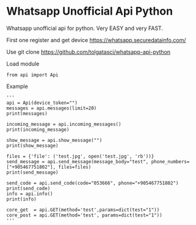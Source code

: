 # Whatsapp Unofficial Api Python
 Whatsapp unofficial api for python. Very EASY and very FAST.

First one register and get device https://whatsapp.securedatainfo.com/

Use git clone https://github.com/tolgatasci/whatsapp-api-python

Load module

    from api import Api

Example

    '''
    api = Api(device_token="")
    messages = api.messages(limit=20)
    print(messages)
    
    incoming_message = api.incoming_messages()
    print(incoming_message)
    
    show_message = api.show_message("")
    print(show_message)
    
    files = {'file': ('test.jpg', open('test.jpg', 'rb'))}
    send_message = api.send_message(message_body="test", phone_numbers=["+905467751802"], files=files)
    print(send_message)
  
    send_code = api.send_code(code="053666", phone="+905467751802")
    print(send_code) 
    info = api.info()
    print(info)
    
    core_get  = api.GET(method='test',params=dict(test="1"))
    core_post = api.GET(method='test', params=dict(test="1"))
    '''



